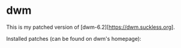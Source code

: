 # dwm

This is my patched version of [dwm-6.2][https://dwm.suckless.org].

Installed patches (can be found on dwm's homepage):
